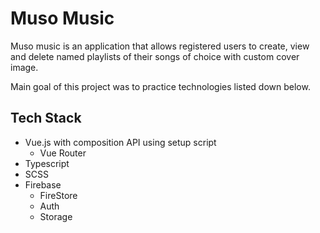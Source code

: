 # Muso Music
Muso music is an application that allows registered users to create, view and delete named playlists of their songs of choice with custom cover image.

Main goal of this project was to practice technologies listed down below.

## Tech Stack
- Vue.js with composition API using setup script
    - Vue Router
- Typescript
- SCSS
- Firebase
    - FireStore
    - Auth
    - Storage

